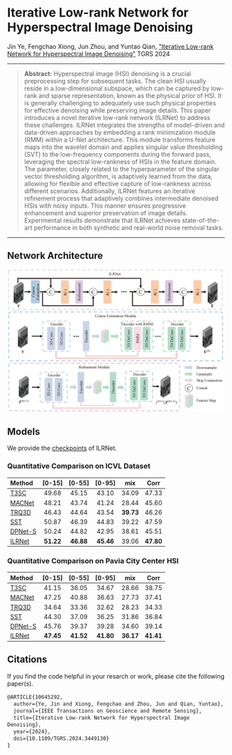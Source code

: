 # Iterative Low-rank  Network for Hyperspectral Image Denoising

Jin Ye, Fengchao Xiong, Jun Zhou, and Yuntao Qian, ["Iterative Low-rank  Network for Hyperspectral Image Denoising"](https://ieeexplore.ieee.org/document/10645292) TGRS 2024 


<hr />

> **Abstract:**  Hyperspectral image (HSI) denoising is a crucial preprocessing step for subsequent tasks. The clean HSI usually reside in a low-dimensional subspace, which can be captured by low-rank and sparse representation, known as the physical prior of HSI. It is generally challenging to adequately use such physical properties for effective denoising while preserving image details. This paper introduces a novel iterative low-rank network (ILRNet) to address these challenges. ILRNet integrates the strengths of model-driven and data-driven approaches by embedding a rank minimization module (RMM) within a U-Net architecture. This module transforms feature maps into the wavelet domain and applies singular value thresholding (SVT) to the low-frequency components during the forward pass, leveraging the spectral low-rankness  of HSIs in the feature domain. The parameter, closely related to the hyperparameter of the singular vector thresholding algorithm, is adaptively learned from the data, allowing for flexible and effective capture of low-rankness across different scenarios. Additionally, ILRNet features an iterative refinement process that adaptively combines intermediate denoised HSIs with noisy inputs.  This  manner  ensures progressive enhancement and superior preservation of image details. Experimental results demonstrate that ILRNet achieves state-of-the-art performance in both synthetic and real-world noise removal tasks.
<hr />

## Network Architecture

<img src = "figs/overall.png"> 

<a id="Models"></a> 

## Models

We provide the [checkpoints](https://drive.google.com/drive/folders/1KN1Ggi0WkMiTIlSj67dTAFktPAvPPWHf?usp=drive_link) of ILRNet.
### Quantitative Comparison on ICVL Dataset
| Method  | [0-15]| [0-55]  | [0-95] | mix |  Corr |
| :------ | :--------: | :--------: | :--------: | :--------: | :----------------------------------------------------------: | 
| [T3SC](https://www.mdpi.com/2072-4292/14/18/4598) | 49.68 | 45.15 | 43.10 | 34.09 | 47.33 |
| [MACNet](https://ieeexplore.ieee.org/document/9631264)  | 48.21 | 43.74 | 41.24 | 28.44 | 45.60 |
| [TRQ3D](https://www.mdpi.com/2072-4292/14/18/4598)  | 46.43 | 44.64 | 43.54 | **39.73** | 46.26 |
| [SST](http://arxiv.org/abs/2211.14090)  | 50.87 | 46.39 | 44.83 | 39.22 | 47.59 |
| [DPNet-S](https://ieeexplore.ieee.org/abstract/document/10258356) | 50.24 | 44.82 | 42.95 | 38.61 | 45.51 |
| [ILRNet](https://ieeexplore.ieee.org/document/10645292)  | **51.22** | **46.88** | **45.46** | 39.06 | **47.80** |


### Quantitative Comparison on Pavia City Center HSI
| Method  | [0-15]| [0-55]  | [0-95] | mix |  Corr |
| :------ | :--------: | :--------: | :--------: | :--------: | :----------------------------------------------------------: | 
| [T3SC](https://www.mdpi.com/2072-4292/14/18/4598) | 41.15 | 36.05 | 34.67 | 28.66 | 38.75 |
| [MACNet](https://ieeexplore.ieee.org/document/9631264)  | 47.25 | 40.88 | 36.63 | 27.73 | 37.41 |
| [TRQ3D](https://www.mdpi.com/2072-4292/14/18/4598)  | 34.64 | 33.36 | 32.62 | 28.23 | 34.33 |
| [SST](http://arxiv.org/abs/2211.14090)  | 44.30 | 37.09 | 36.25 | 31.86 | 36.84 |
| [DPNet-S](https://ieeexplore.ieee.org/abstract/document/10258356) | 45.76 | 39.37 | 39.28 | 34.60 | 39.14 |
| [ILRNet](https://ieeexplore.ieee.org/document/10645292)  | **47.45** | **41.52** | **41.80** | **36.17** | **41.41** |


## Citations

If you find the code helpful in your resarch or work, please cite the following paper(s).

```
@ARTICLE{10645292,
  author={Ye, Jin and Xiong, Fengchao and Zhou, Jun and Qian, Yuntao},
  journal={IEEE Transactions on Geoscience and Remote Sensing}, 
  title={Iterative Low-rank Network for Hyperspectral Image Denoising}, 
  year={2024},
  doi={10.1109/TGRS.2024.3449130}
}

```